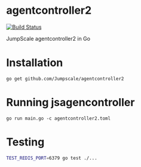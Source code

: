 # agentcontroller2
[![Build Status](https://travis-ci.org/Jumpscale/agentcontroller2.svg?branch=master)](https://travis-ci.org/Jumpscale/agentcontroller2)

JumpScale agentcontroller2 in Go

# Installation
```
go get github.com/Jumpscale/agentcontroller2
```

# Running jsagencontroller
```
go run main.go -c agentcontroller2.toml
```

# Testing #
```bash
TEST_REDIS_PORT=6379 go test ./...
```
